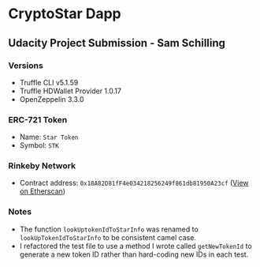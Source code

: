 # CryptoStar Dapp
## Udacity Project Submission - Sam Schilling
### Versions

- Truffle CLI v5.1.59
- Truffle HDWallet Provider 1.0.17
- OpenZeppelin 3.3.0

### ERC-721 Token

- Name: `Star Token`
- Symbol: `STK`

### Rinkeby Network

- Contract address: `0x18A82D81fF4e034218256249f861db81950A23cf` ([View on Etherscan](https://rinkeby.etherscan.io/address/0x18a82d81ff4e034218256249f861db81950a23cf))

### Notes

- The function `lookUptokenIdToStarInfo` was renamed to `lookUpTokenIdToStarInfo` to be consistent camel case.
- I refactored the test file to use a method I wrote called `getNewTokenId` to generate a new token ID rather than hard-coding new IDs in each test.